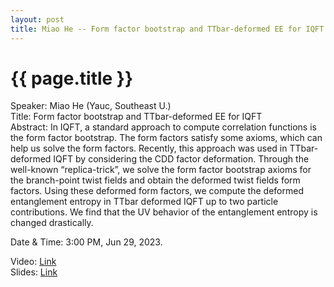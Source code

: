 ```yaml
---
layout: post
title: Miao He -- Form factor bootstrap and TTbar-deformed EE for IQFT
---
```


{{ page.title }}
================

Speaker: Miao He (Yauc, Southeast U.)  
Title: Form factor bootstrap and TTbar-deformed EE for IQFT  
Abstract: In IQFT, a standard approach to compute correlation functions is the form factor bootstrap. The form factors satisfy some axioms, which can help us solve the form factors. Recently, this approach was used in TTbar-deformed IQFT by considering the CDD factor deformation. Through the well-known “replica-trick”, we solve the form factor bootstrap axioms for the branch-point twist fields and obtain the deformed twist fields form factors. Using these deformed form factors, we compute the deformed entanglement entropy in TTbar deformed IQFT up to two particle contributions. We find that the UV behavior of the entanglement entropy is changed drastically.  

Date & Time: 3:00 PM, Jun 29, 2023.  

Video: [Link](https://www.bilibili.com/video/BV1bj411S7tC/?share_source=copy_web&vd_source=2923cd18e23f9cfd0265ae363e788c67)  
Slides: [Link](http://jointhepth.github.io/files/2023-6-29-Miao-He.pdf)